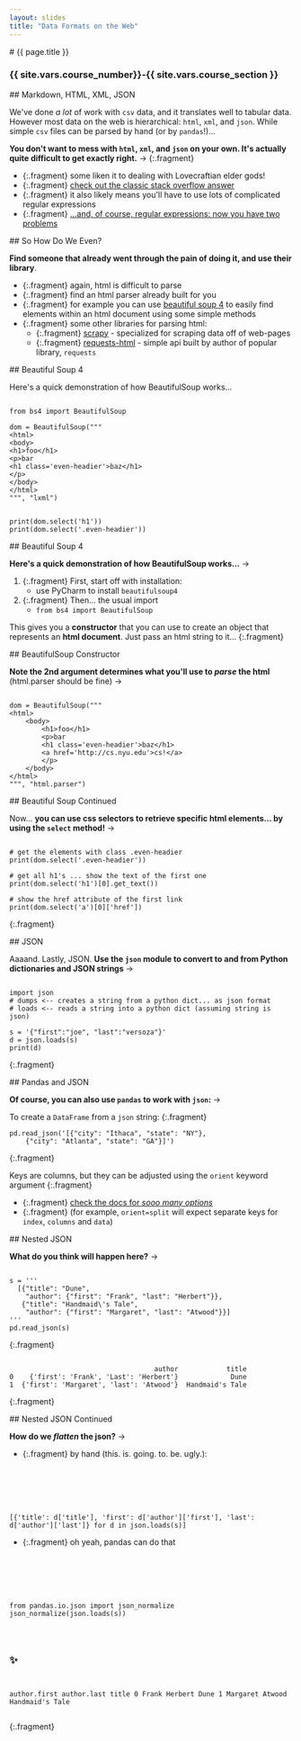 ```yaml
---
layout: slides
title: "Data Formats on the Web"
---
```

<section markdown="block" class="intro-slide">
# {{ page.title }}

### {{ site.vars.course_number}}-{{ site.vars.course_section }}

<p><small></small></p>
</section>


<section markdown="block">
## Markdown, HTML, XML, JSON

We've done _a lot_ of work with `csv` data, and it translates well to tabular data. However most data on the web is hierarchical: `html`, `xml`, and `json`. While simple `csv` files can be parsed by hand (or by `pandas`!)...  

__You don't want to mess with `html`, `xml`, and `json` on your own. It's actually quite difficult to get exactly right.__ &rarr;
{:.fragment}

* {:.fragment} some liken it to dealing with Lovecraftian elder gods!
* {:.fragment} [check out the classic stack overflow answer](http://stackoverflow.com/questions/1732348/regex-match-open-tags-except-xhtml-self-contained-tags/1732454#1732454)
* {:.fragment} it also likely means you'll have to use lots of complicated regular expressions
* {:.fragment} [...and, of course, regular expressions: now you have two problems](http://blog.codinghorror.com/regular-expressions-now-you-have-two-problems/)

</section>

<section markdown="block">
## So How Do We Even?

__Find someone that already went through the pain of doing it, and use their library__.

* {:.fragment} again, html is difficult to parse
* {:.fragment} find an html parser already built for you
* {:.fragment} for example you can use [beautiful soup 4](http://www.crummy.com/software/BeautifulSoup/bs4/doc/) to easily find elements within an html document using some simple methods
* {:.fragment} some other libraries for parsing html:
	* {:.fragment} [scrapy](https://scrapy.org/) - specialized for scraping data off of web-pages
	* {:.fragment} [requests-html](https://html.python-requests.org/) - simple api built by author of popular library, `requests`


</section>


<section markdown="block">
## Beautiful Soup 4

Here's a quick demonstration of how BeautifulSoup works...

<pre><code data-trim contenteditable>
from bs4 import BeautifulSoup

dom = BeautifulSoup("""
&lt;html&gt;
&lt;body&gt;
&lt;h1&gt;foo&lt;/h1&gt;
&lt;p&gt;bar
&lt;h1 class='even-headier'&gt;baz&lt;/h1&gt;
&lt;/p&gt;
&lt;/body&gt;
&lt;/html&gt;
""", "lxml")
</code></pre>
<pre><code data-trim contenteditable>
print(dom.select('h1'))
print(dom.select('.even-headier'))
</code></pre>
</section>

<section markdown="block">
## Beautiful Soup 4

__Here's a quick demonstration of how BeautifulSoup works...__ &rarr;

1. {:.fragment} First, start off with installation:
    * use PyCharm to install `beautifulsoup4`
2. {:.fragment} Then... the usual import
    * `from bs4 import BeautifulSoup`

This gives you a __constructor__ that you can use to create an object that represents an __html document__. Just pass an html string to it...
{:.fragment}

</section>

<section markdown="block">
## BeautifulSoup Constructor

__Note the 2nd argument determines what you'll use to _parse_ the html__ (html.parser should be fine) &rarr;

<pre><code data-trim contenteditable>
dom = BeautifulSoup("""
&lt;html&gt;
    &lt;body&gt;
        &lt;h1&gt;foo&lt;/h1&gt;
        &lt;p&gt;bar
        &lt;h1 class='even-headier'&gt;baz&lt;/h1&gt;
        &lt;a href='http://cs.nyu.edu'&gt;cs!&lt;/a&gt;
        &lt;/p&gt;
    &lt;/body&gt;
&lt;/html&gt;
""", "html.parser")
</code></pre>


</section>

<section markdown="block">
## Beautiful Soup Continued

Now... __you can use css selectors to retrieve specific html elements... by using the `select` method!__ &rarr;

<pre><code data-trim contenteditable>
# get the elements with class .even-headier
print(dom.select('.even-headier'))

# get all h1's ... show the text of the first one
print(dom.select('h1')[0].get_text())

# show the href attribute of the first link
print(dom.select('a')[0]['href'])
</code></pre>
{:.fragment}

</section>


<section markdown="block">
## JSON

Aaaand. Lastly, JSON. __Use the <code>json</code> module to convert to and from Python dictionaries and JSON strings__ &rarr;

<pre><code data-trim contenteditable>
import json
# dumps <-- creates a string from a python dict... as json format
# loads <-- reads a string into a python dict (assuming string is json)

s = '{"first":"joe", "last":"versoza"}'
d = json.loads(s)
print(d)
</code></pre>
{:.fragment}

</section>

<section markdown="block">
## Pandas and JSON

__Of course, you can also use `pandas` to work with `json`:__ &rarr;

To create a `DataFrame` from a `json` string:
{:.fragment}

<pre><code data-trim contenteditable>pd.read_json('[{"city": "Ithaca", "state": "NY"}, 
	{"city": "Atlanta", "state": "GA"}]')
</code></pre>
{:.fragment}

Keys are columns, but they can be adjusted using the `orient` keyword argument 
{:.fragment}

* {:.fragment} [check the docs for _sooo many options_](https://pandas.pydata.org/pandas-docs/stable/generated/pandas.read_json.html) 
* {:.fragment} (for example, `orient=split` will expect separate keys for `index`, `columns` and `data`)
</section>

<section markdown="block">
## Nested JSON

__What do you think will happen here?__ &rarr;

<pre><code data-trim contenteditable>
s = '''
  [{"title": "Dune", 
    "author": {"first": "Frank", "last": "Herbert"}}, 
   {"title": "Handmaid\'s Tale", 
    "author": {"first": "Margaret", "last": "Atwood"}}]
'''
pd.read_json(s)
</code></pre>
{:.fragment}

<pre><code data-trim contenteditable>
                                    author            title
0    {'first': 'Frank', 'Last': 'Herbert'}             Dune
1  {'first': 'Margaret', 'last': 'Atwood'}  Handmaid's Tale
</code></pre>
{:.fragment}

</section>

<section markdown="block">
## Nested JSON Continued

__How do we _flatten_ the json?__ &rarr;

* {:.fragment} by hand (this. is. going. to. be. ugly.):
	<pre class="fragment"><code data-trim contenteditable>
[{'title': d['title'], 
  'first': d['author']['first'], 
  'last': d['author']['last']} for d in json.loads(s)]
</code></pre>
* {:.fragment} oh yeah, pandas can do that
	<pre class="fragment"><code data-trim contenteditable>
from pandas.io.json import json_normalize
json_normalize(json.loads(s))
</code></pre>
	<pre class="fragment"><code data-trim contenteditable>
# ✨
  author.first author.last            title
0        Frank     Herbert             Dune
1     Margaret      Atwood  Handmaid's Tale
</code></pre>
{:.fragment}

</section>



